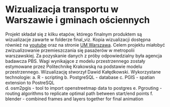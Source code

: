 # Wizualizacja transportu w Warszawie i gminach ościennych
Projekt składał się z kilku etapów, którego finalnym produktem są wizualizacje zawarte w folderze final_viz. Kopia wizualizacji dostępna również na [youtube](https://www.youtube.com/watch?v=mpYSy47jqlM) oraz na stronie [UM Warszawa](http://transport.um.warszawa.pl/wbr2015).
Celem projektu miałobyć zwizualizowanie przemieszczania się pasażerów w metropolii warszawskiej.
Za pozyskanie danych z próby odpowiedzialny była agencja badawcza PBS. Wagi wynikające z modelu przestrzennego zostały estymowane przez Politechnikę Krakowską na podstawie modelu przestrzennego. Wizualizację stworzył Dawid Kałędkowski.
Wykorzystane technologie:
a. R - scripting
b. PostgreSQL - database 
c. PGIS - spatian extension to PostreSQL  
d. osm2pgis - tool to import openstreetmap data to postgres
e. Pgrouting - routing algorithms to replicate optimal path between start/end points
f. blender - combined frames and layers together for final animation
